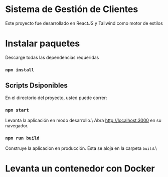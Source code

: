 # Sistema de Gestión de Clientes

Este proyecto fue desarrollado en ReactJS y Tailwind como motor de estilos 

# Instalar paquetes

Descarge todas las dependencias requeridas

### `npm install`

## Scripts Dsiponibles

En el directorio del proyecto, usted puede correr: 

### `npm start`

Levanta la aplicación en modo desarrollo.\ 
Abra [http://localhost:3000](http://localhost:3000) en su navegador.



### `npm run build`

Construye la aplicacion en producción. Esta se aloja en la carpeta `build`.\ 


# Levanta un contenedor con Docker
 